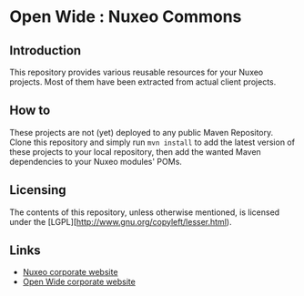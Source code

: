 Open Wide : Nuxeo Commons
=========================

## Introduction

This repository provides various reusable resources for your Nuxeo projects. Most of them have been extracted from actual client projects.

## How to

These projects are not (yet) deployed to any public Maven Repository. Clone this repository and simply run `mvn install` to add the latest version of these projects to your local repository, then add the wanted Maven dependencies to your Nuxeo modules' POMs.

## Licensing

The contents of this repository, unless otherwise mentioned, is licensed under the [LGPL][http://www.gnu.org/copyleft/lesser.html).

## Links

* [Nuxeo corporate website](http://www.nuxeo.com/fr)
* [Open Wide corporate website](http://www.openwide.fr/)
